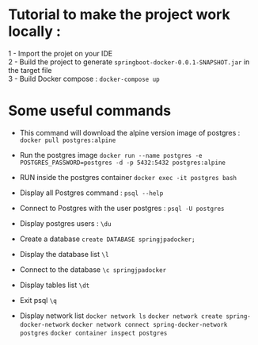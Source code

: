 # Tutorial to make the project work locally :<br />
1 - Import the projet on your IDE<br />
2 - Build the project to generate `springboot-docker-0.0.1-SNAPSHOT.jar` in the target file<br />
3 - Build Docker compose : `docker-compose up` <br />


# Some useful commands<br />

* This command will download the alpine version image of postgres :
`docker pull postgres:alpine`
* Run the postgres image
`docker run --name postgres -e POSTGRES_PASSWORD=postgres -d -p 5432:5432 postgres:alpine`
* RUN inside the postgres container
`docker exec -it postgres bash`
* Display all Postgres command : 
`psql --help`
* Connect to Postgres with the user postgres :
`psql -U postgres`
* Display postgres users :
`\du`
* Create a database 
`create DATABASE springjpadocker;`
* Display the database list
`\l`
* Connect to the database
`\c springjpadocker`
* Display tables list
`\dt`
* Exit psql
`\q`

* Display network list
`docker network ls`
`docker network create spring-docker-network`
`docker network connect spring-docker-network postgres`
`docker container inspect postgres`

